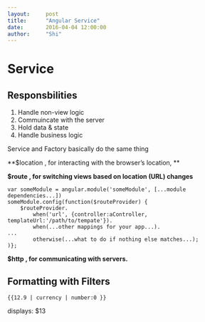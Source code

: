 ```yaml
---
layout:     post
title:      "Angular Service"
date:       2016-04-04 12:00:00
author:     "Shi"
---
```



# Service

## Responsbilities

1. Handle non-view logic
2. Commuincate with the server
3. Hold data & state
4. Handle business logic

Service and Factory basically do the same thing

**$location , for interacting with the browser’s location, **

**$route , for switching views based on location (URL) changes**

	var someModule = angular.module('someModule', [...module dependencies...])
	someModule.config(function($routeProvider) {
		$routeProvider.
			when('url', {controller:aController, templateUrl:'/path/to/tempate'}).
			when(...other mappings for your app...).
	...
			otherwise(...what to do if nothing else matches...);
	)};


**$http , for communicating with servers.**


<h2>  Formatting with Filters</h2>

	{{12.9 | currency | number:0 }}
displays: $13
